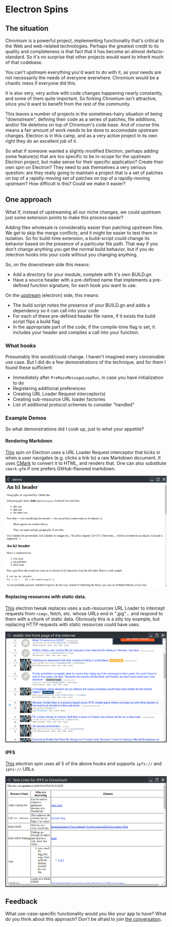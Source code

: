 # Electron Spins

## The situation

Chromium is a powerful project, implementing functionality that's critical to the Web and web-related technologies. Perhaps the greatest credit to its quality and completeness is that fact that it has become an almost defacto-standard. So it's no surprise that other projects would want to inherit much of that codebase.

You can't upstream everything you'd want to do with it, as your needs are not necessarily the needs of everyone everwhere. Chromium would be a chaotic mess if everyone did this.

It is also very, very active with code changes happening nearly constantly, and some of them quite important. So forking Chromium isn't attractive, since you'd want to benefit from the rest of the community.

This leaves a number of projects in the sometimes-hairy situation of being "downstream", defining their code as a series of patches, file additions, and/or file deletions on top of Chromium's code base. And of course this means a fair amount of work needs to be done to accomodate upstream changes. Electron is in this camp, and as a very active project in its own right they do an excellent job of it.

So what if someone wanted a slightly modified Electron, perhaps adding some feature(s) that are too specific to be in-scope for the upstream Electron project, but make sense for their specific application? Create their own spin on Electron? They need to ask themselves a very serious question: are they really going to maintain a project that is a set of patches on top of a rapidly-moving set of patches on top of a rapidly-moving upstream? How difficult is this? Could we make it easier?

## One approach

What if, instead of upstreaming all our niche changes, we could upstream just some extension points to make this process easier?

Adding files wholesale is considerably easier than patching upstream files. We get to skip the merge conflicts, and it might be easier to test them in isolation. So for build-time extension, a build-script could change its behavior based on the presence of a particular file path. That way if you don't change anything you get the normal build behavior, but if you do /electron hooks into your code without you changing anything.

So, on the downstream side this means:
* Add a directory for your module, complete with it's own BUILD.gn
* Have a source header with a pre-defined name that implements a pre-defined function signature, for each hook you want to use.

On the [upstream](https://github.com/little-bear-labs/ipfs-electron/pull/2) (electron) side, this means:
* The build script notes the presence of your BUILD.gn and adds a dependency so it can call into your code
* For each of these pre-defined header file name, if it exists the build script flips a build flag
* In the appropriate part of the code, if the compile-time flag is set, it includes your header and compiles a call into your function.

### What hooks

Presumably this would/could change. I haven't imagined every conceivable use case. But I did do a few demonstrations of the technique, and for them I found these sufficient:

* Immediately after `PreMainMessageLoopRun`, in case you have initialization to do
* Registering additional preferences
* Creating URL Loader Request interceptor(s)
* Creating sub-resource URL loader factories
* List of additional protocol schemes to consider "handled"

### Example Demos

So what demonstrations did I cook up, just to whet your appetite?

#### Rendering Markdown

[This](https://github.com/John-LittleBearLabs/markdown-electron) spin on Electron uses a URL Loader Request interceptor that kicks in when a user navigates (e.g. clicks a link to) a raw Markdown document. It uses [CMark](https://github.com/commonmark/cmark) to convert it to HTML, and renders that. One can also substitute `cmark-gfm` if one prefers GitHub-flavored markdown.

![screenshot](https://raw.githubusercontent.com/little-bear-labs/ipfs-chromium/main/doc/img/elecmd.png)

#### Replacing resources with static data.

[This](https://github.com/John-LittleBearLabs/jpegified_electron_spin) electron tweak replaces uses a sub-resources URL Loader to intercept requests from `<img>`, fetch, etc. whose URLs end in ".jpg"... and respond to them with a chunk of static data. Obviously this is a silly toy example, but replacing HTTP requests with static resources could have uses.

![screenshot](https://raw.githubusercontent.com/little-bear-labs/ipfs-chromium/main/doc/img/elecjpg.png)

#### IPFS

[This](https://github.com/little-bear-labs/ipfs-chromium/pull/107/files#diff-e390c84b9e1ba2826cd2ce771bedc81b9d5a65fc95f134403fd141f864137b4b) electron spin uses all 5 of the above hooks and supports `ipfs://` and `ipns://` URLs.

![screenshot](https://raw.githubusercontent.com/little-bear-labs/ipfs-chromium/main/doc/img/ie.png)

## Feedback

What use-case-specific functionality would you like your app to have? What do you think about this approach? Don't be afraid to join [the conversation](https://github.com/electron/electron/issues/42455).
